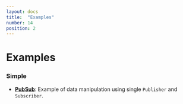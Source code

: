 ```yaml
---
layout: docs
title:  "Examples"
number: 14
position: 2
---
```


# Examples

### Simple
- **[PubSub](./pubsub.md)**: Example of data manipulation using single `Publisher` and `Subscriber`.
